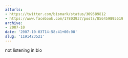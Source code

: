 ```yaml
---
alturls:
- https://twitter.com/bismark/status/309589812
- https://www.facebook.com/17803937/posts/856459895519
archive:
- 2007-10
date: '2007-10-03T14:58:41+00:00'
slug: '1191423521'
---
```


not listening in bio

